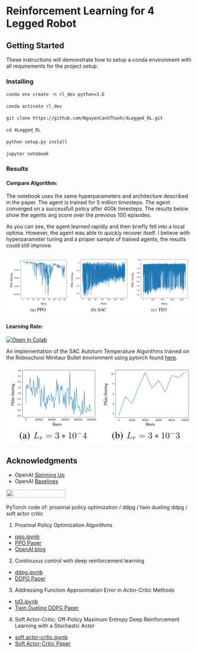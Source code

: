 # Reinforcement Learning for 4 Legged Robot


## Getting Started

These instructions will demonstrate how to setup a conda environment with all requirements for the project setup.

### Installing

```
conda env create -n rl_dev python=3.6

conda activate rl_dev

git clone https://github.com/NguyenCanhThanh/4Legged_RL.git

cd 4Legged_RL

python setup.py install 

jupyter notebook
```

### Results

#### Compare Algorithm:

The notebook uses the same hyperparameters and architecture described in the paper. The agent is trained for 5 million timesteps. The agent converged on a successfull policy after 400k timesteps. The results below show the agents avg score over the previous 100 episodes.

As you can see, the agent learned rapidly and then briefly fell into a local optima. However, the agent was able to quickly recover itself. I believe with hyperparameter tuning and a proper sample of trained agents, the results could still improve. 

<img src="Ouput/Result.png"> 

#### Learning Rate:

[![Open In Colab](https://colab.research.google.com/assets/colab-badge.svg)](https://colab.research.google.com/drive/1dHWlM7BWYqQ4Yc_LuQYij5zWhSapzxAD?usp=sharing)

An implementation of the SAC Autoturn Temperature Algorithms trained on the Roboschool Minitaur Bullet environment using pytorch found [here](https://github.com/NguyenCanhThanh/4Legged_RL/blob/main/SAC_Minitaur_TF.ipynb). 

<img src="Ouput/LR_Output.png"> 

## Acknowledgments

* OpenAI [Spinning Up](https://github.com/openai/spinningup)
* OpenAI [Baselines](https://github.com/openai/baselines)

<img width="160px" height="22px" href="https://github.com/pytorch/pytorch" src="https://pp.userapi.com/c847120/v847120960/82b4/xGBK9pXAkw8.jpg">


PyTorch code of: proximal policy optimization / ddpg / twin dueling ddpg / soft actor critic


  1.  Proximal Policy Optimization Algorithms 
  - [ppo.ipynb](https://github.com/NguyenCanhThanh/4Legged_RL/blob/main/ppo.ipynb)
  - [PPO Paper](https://arxiv.org/abs/1707.06347)
  - [OpenAI blog](https://blog.openai.com/openai-baselines-ppo/)
  2.  Continuous control with deep reinforcement learning
  - [ddpg.ipynb](https://github.com/NguyenCanhThanh/4Legged_RL/blob/main/ddpg.ipynb)
  - [DDPG Paper](https://arxiv.org/abs/1509.02971)
  3. Addressing Function Approximation Error in Actor-Critic Methods
  - [td3.ipynb](https://github.com/NguyenCanhThanh/4Legged_RL/blob/main/td3.ipynb)
  - [Twin Dueling DDPG Paper](https://arxiv.org/abs/1802.09477)
  4. Soft Actor-Critic: Off-Policy Maximum Entropy Deep Reinforcement Learning with a Stochastic Actor 
  - [soft actor-critic.ipynb](https://github.com/NguyenCanhThanh/4Legged_RL/blob/main/soft%20actor-critic.ipynb)
  - [Soft Actor-Critic Paper](https://arxiv.org/abs/1801.01290)

